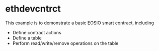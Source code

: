 # ethdevcntrct

This example is to demonstrate a basic EOSIO smart contract, including

- Define contract actions
- Define a table
- Perform read/write/remove operations on the table
